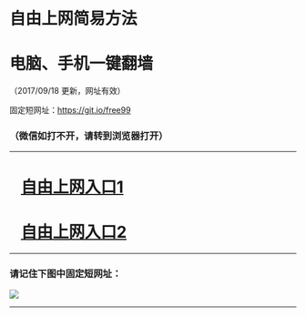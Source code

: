 ﻿# 自由上网简易方法

# 电脑、手机一键翻墙

（2017/09/18 更新，网址有效）

固定短网址：https://git.io/free99

### （微信如打不开，请转到浏览器打开）


***





# &nbsp;&nbsp; <a href="http://ft153901721.fwq-tz1005.info/fwqtz01.html?t=0918001313 " target="_blank">自由上网入口1</a>
# &nbsp;&nbsp; <a href="http://ft2854511137.fwq-tz1006.info/fwqtz02.html?t=091800115971 " target="_blank">自由上网入口2</a>
***

### 请记住下图中固定短网址：

<img src="https://s3-us-west-2.amazonaws.com/fwq-1001/yjfq-20170905okok.png" /> 


***

